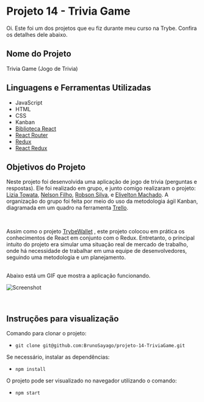 # Projeto 14 - Trivia Game

Oi. Este foi um dos projetos que eu fiz durante meu curso na Trybe. Confira os detalhes dele abaixo.




## Nome do Projeto
Trivia Game (Jogo de Trivia)

## Linguagens e Ferramentas Utilizadas

 - JavaScript
 - HTML
 - CSS
 - Kanban
 - [Biblioteca React](https://pt-br.reactjs.org/)
 - [React Router](https://reactrouter.com/en/main)
 - [Redux](https://redux.js.org/)
 - [React Redux](https://react-redux.js.org/)


## Objetivos do Projeto
Neste projeto foi desenvolvida uma aplicação de jogo de trivia (perguntas e respostas). Ele foi realizado em grupo, e junto comigo realizaram o projeto: [Lizia Towata](https://github.com/LiziaTowata), [Nelson Filho](https://github.com/NelsonFilho1984), [Robson Silva](https://github.com/rm-l), e [Elivelton Machado](https://github.com/El1v). A organização do grupo foi feita por meio do uso da metodologia ágil Kanban, diagramada em um quadro na ferramenta [Trello](https://trello.com/).

<br/>

Assim como o projeto [TrybeWallet](https://github.com/BrunoSayago/projeto-13-TrybeWallet) , este projeto colocou em prática os conhecimentos de React em conjunto com o Redux. Entretanto, o principal intuito do projeto era simular uma situação real de mercado de trabalho, onde há necessidade de trabalhar em uma equipe de desenvolvedores, seguindo uma metodologia e um planejamento.

<br/>
Abaixo está um GIF que mostra a aplicação funcionando.
<br/>

![Screenshot](screenshot1.gif)

<br/>


## Instruções para visualização
Comando para clonar o projeto:
 - `git clone git@github.com:BrunoSayago/projeto-14-TriviaGame.git`
 
Se necessário, instalar as dependências:
 - `npm install`
  
O projeto pode ser visualizado no navegador utilizando o comando:
- `npm start`
